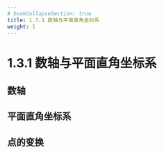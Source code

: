 ```yaml
---
# bookCollapseSection: true
title: 1.3.1 数轴与平面直角坐标系
weight: 1
---
```


# 1.3.1 数轴与平面直角坐标系



## 数轴

## 平面直角坐标系

## 点的变换
